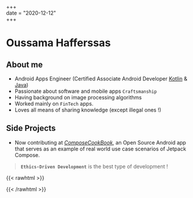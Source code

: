 +++  
date = "2020-12-12"  
+++

# Oussama Hafferssas

## About me

- Android Apps Engineer (Certified Associate Android Developer
  [Kotlin](https://www.credential.net/d889722c-1b2a-45cf-87b7-03361799973f)
  &
  [Java](https://www.credential.net/28ce7f3c-6252-4fc9-b1eb-16bc80ce38f9))
- Passionate about software and mobile apps `Craftsmanship`
- Having background on image processing algorithms
- Worked mainly on `FinTech` apps.
- Loves all means of sharing knowledge (except illegal ones !)

## Side Projects
- Now contributing at
[*ComposeCookBook*](https://github.com/Gurupreet/ComposeCookBook), an
Open Source Android app that serves as an example of real world use case
scenarios of Jetpack Compose.



> **`Ethics-Driven Development`** is the best type of development !

{{< rawhtml >}}

{{< /rawhtml >}}

